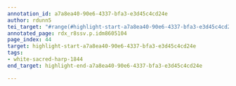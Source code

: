 ```yaml
---
annotation_id: a7a8ea40-90e6-4337-bfa3-e3d45c4cd24e
author: rdunn5
tei_target: "#range(#highlight-start-a7a8ea40-90e6-4337-bfa3-e3d45c4cd24e, #highlight-end-a7a8ea40-90e6-4337-bfa3-e3d45c4cd24e)"
annotated_page: rdx_r8ssv.p.idm8605104
page_index: 44
target: highlight-start-a7a8ea40-90e6-4337-bfa3-e3d45c4cd24e
tags:
- white-sacred-harp-1844
end_target: highlight-end-a7a8ea40-90e6-4337-bfa3-e3d45c4cd24e

---
```

